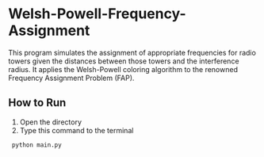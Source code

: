 # Welsh-Powell-Frequency-Assignment
This program simulates the assignment of appropriate frequencies for radio towers given the distances between those towers and the interference radius. It applies the Welsh-Powell coloring algorithm to the renowned Frequency Assignment Problem (FAP).

## How to Run
1. Open the directory
2. Type this command to the terminal
```
 python main.py
```
